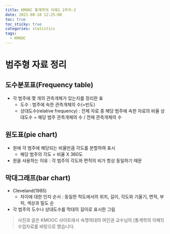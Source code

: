 ```yaml
---
title: KMOOC 통계학의 이해1 2주차-2
date: 2021-08-18 12:25:00
toc: true
toc_sticky: true
categories: statistics
tags:
  - KMOOC
---
```


# 범주형 자료 정리

## 도수분포표(Frequency table)
- 각 범주에 몇 개의 관측개체가 있는지를 정리한 표
  - 도수 : 범주에 속한 관측개체의 수(=빈도)
  - 상대도수(relative frequency) : 전체 자료 중 해당 범주에 속한 자료의 비율
  상대도수 = 해당 범주 관측개체의 수 / 전체 관측개체의 수

## 원도표(pie chart)
- 원에 각 범주에 해당되는 비율만큼 각도를 분할하여 표시
  - 해당 범주의 각도 = 비율 X 360도
- 원을 사용하는 이유 : 각 범주의 각도와 면적의 비가 항상 동일하기 때문

## 막대그래프(bar chart)
- Cleveland(1985)
  - 차이에 대한 인지 순서 : 동일한 척도에서의 위치, 길이, 각도와 기울기, 면적, 부피, 색상과 밀도 순
- 각 범주의 도수나 상대도수를 막대의 길이로 표시한 그림


> 사진과 글은 KMOOC 사이트에서 숙명여대의 여인권 교수님의 [통계학의 이해1] 수업자료를 바탕으로 했습니다.  
